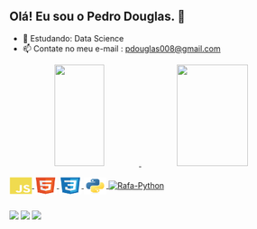 ## Olá! Eu sou o Pedro Douglas. 👋

- 🌱 Estudando: Data Science
- 📫 Contate no meu e-mail : pdouglas008@gmail.com


<div align="center">
  <a href="https://github.com/PedroDouglas">
  <img height="180em" width=42% src="https://github-readme-stats.vercel.app/api?username=PedroDouglas&show_icons=true&theme=tokyonight&include_all_commits=true&count_private=true"/>
  <img height="180em" width=50% src="https://github-readme-stats.vercel.app/api/top-langs/?username=PedroDouglas&layout=compact&langs_count=7&theme=tokyonight"/>
</div>

  <div style="display: inline_block"><br>
  <img align="center" alt="Rafa-Js" height="30" width="40" src="https://raw.githubusercontent.com/devicons/devicon/master/icons/javascript/javascript-plain.svg">
  <img align="center" alt="Rafa-HTML" height="30" width="40" src="https://raw.githubusercontent.com/devicons/devicon/master/icons/html5/html5-original.svg">
  <img align="center" alt="Rafa-CSS" height="30" width="40" src="https://raw.githubusercontent.com/devicons/devicon/master/icons/css3/css3-original.svg">
  <img align="center" alt="Rafa-Python" height="30" width="40" src="https://raw.githubusercontent.com/devicons/devicon/master/icons/python/python-original.svg">
  <img align="center" alt="Rafa-Python" height="30" width="40" src="https://cdn.jsdelivr.net/gh/devicons/devicon/icons/cplusplus/cplusplus-original.svg" />
 
</div>
  
 ##
  
  <div> 
  
 <a href="https://www.instagram.com/pedro_douglas08" target="_blank"><img src="https://img.shields.io/badge/-Instagram-%23E4405F?style=for-the-badge&logo=instagram&logoColor=white" target="_blank"></a>
 <a href = "mailto:pdouglas008@gmail.com"><img src="https://img.shields.io/badge/-Gmail-%23333?style=for-the-badge&logo=gmail&logoColor=white" target="_blank"></a>
 <a href="https://www.linkedin.com/in/pedro-douglas-oliveira-bezerra-a17551157/" target="_blank"><img src="https://img.shields.io/badge/-LinkedIn-%230077B5?style=for-the-badge&logo=linkedin&logoColor=white" target="_blank"></a> 
 
 
</div>
